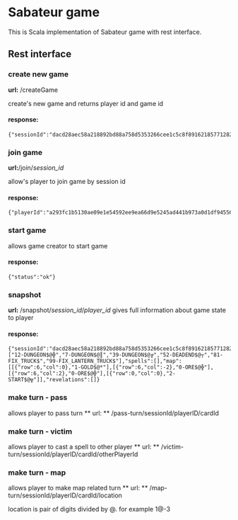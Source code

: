 # Sabateur game

This is Scala implementation of Sabateur game with rest interface. 

## Rest interface

### create new game
**url:** /createGame

create's new game and returns player id and game id
#### response:
```$json
{"sessionId":"dacd28aec58a218892bd88a758d5353266cee1c5c8f89162185771282e14f037","playerId":"d671c3862b146973d9c628f2879add12ce86b2ade91d671226adaef540398bad","status":"ok"}
``` 

### join game
**url:**/join/_session_id_

allow's player to join game by session id

#### response:
```$json
{"playerId":"a293fc1b5130ae09e1e54592ee9ea66d9e5245ad441b973a0d1df94556d373f5","status":"ok"}
``` 
### start game
allows game creator to start game
#### response:
```$json
{"status":"ok"}
``` 
### snapshot 
**url:** /snapshot/_session_id_/_player_id_
gives full information about game state to player

#### response:
```$json
{"sessionId":"dacd28aec58a218892bd88a758d5353266cee1c5c8f89162185771282e14f037","playerID":"d671c3862b146973d9c628f2879add12ce86b2ade91d671226adaef540398bad","turns":0,"goldFound":false,"gameEnd":false,"hand":["12-DUNGEON$@╬","7-DUNGEON$@║","39-DUNGEON$@╔","52-DEADEND$@┬","81-FIX_TRUCK$","99-FIX_LANTERN_TRUCK$"],"spells":[],"map":[[{"row":6,"col":0},"1-GOLD$@*"],[{"row":6,"col":-2},"0-ORE$@╬"],[{"row":6,"col":2},"0-ORE$@╬"],[{"row":0,"col":0},"2-START$@╦"]],"revelations":[]}
``` 

### make turn - pass
allows player to pass turn
** url: ** /pass-turn/sessionId/playerID/cardId

### make turn - victim
allows player to cast a spell to other player
** url: ** /victim-turn/sessionId/playerID/cardId/otherPlayerId

### make turn - map
allows player to make map related turn
** url: ** /map-turn/sessionId/playerID/cardId/location

location is pair of digits divided by @. for example 1@-3
